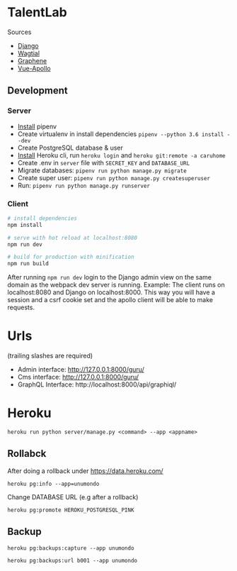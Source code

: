 # TalentLab

Sources

* [Django](https://www.djangoproject.com/)
* [Wagtial](https://wagtail.io/)
* [Graphene](https://github.com/graphql-python/graphene-django)
* [Vue-Apollo](https://github.com/Akryum/vue-apollo)

## Development

### Server

* [Install](https://docs.pipenv.org/#install-pipenv-today) pipenv
* Create virtualenv in install dependencies `pipenv --python 3.6 install --dev`
* Create PostgreSQL database & user
* [Install](https://devcenter.heroku.com/articles/heroku-cli#download-and-install) Heroku cli, run `heroku login` and `heroku git:remote -a caruhome`
* Create .env in `server` file with `SECRET_KEY` and `DATABASE_URL`
* Migrate databases: `pipenv run python manage.py migrate`
* Create super user: `pipenv run python manage.py createsuperuser`
* Run: `pipenv run python manage.py runserver`


### Client

``` bash
# install dependencies
npm install

# serve with hot reload at localhost:8080
npm run dev

# build for production with minification
npm run build
```

After running `npm run dev` login to the Django admin view on the same domain as the webpack dev server is running.
Example: The client runs on localhost:8080 and Django on localhost:8000. 
This way you will have a session and a csrf cookie set and the apollo client will 
be able to make requests.


# Urls

(trailing slashes are required)

* Admin interface: http://127.0.0.1:8000/guru/
* Cms interface: http://127.0.0.1:8000/guru/
* GraphQL Interface: http://localhost:8000/api/graphiql/

# Heroku

`heroku run python server/manage.py <command> --app <appname>`

## Rollabck

After doing a rollback under https://data.heroku.com/

`heroku pg:info --app=unumondo`

Change DATABASE URL (e.g after a rollback)

`heroku pg:promote HEROKU_POSTGRESQL_PINK`

## Backup

`heroku pg:backups:capture --app unumondo`

`heroku pg:backups:url b001 --app unumondo`
